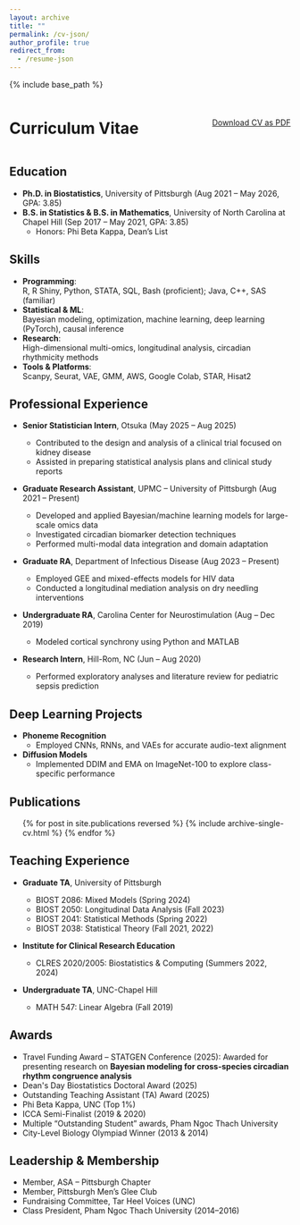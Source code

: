 ```yaml
---
layout: archive
title: ""
permalink: /cv-json/
author_profile: true
redirect_from:
  - /resume-json
---
```

{% include base_path %}

<link rel="stylesheet" href="{{ base_path }}/assets/css/cv-style.css">
<link rel="stylesheet" href="https://cdnjs.cloudflare.com/ajax/libs/font-awesome/5.15.4/css/all.min.css">

<style>
  .archive {
    width: 80%;
    margin: 0 auto;
    float: none;
    padding-right: 0;
  }

  @media (min-width: 80em) {
    .archive {
      width: 70%;
    }
  }

  .cv-header {
    display: flex;
    justify-content: space-between;
    align-items: center;
    margin-bottom: 1rem;
  }

  .cv-download-links .btn {
    margin-left: 1rem;
    white-space: nowrap;
  }
</style>

<!-- Header section with title and download link side-by-side -->
<div class="cv-header">
  <h1>Curriculum Vitae</h1>
  <div class="cv-download-links">
    <a href="{{ base_path }}/files/cv.pdf" class="btn btn--primary">Download CV as PDF</a>
  </div>
</div>


## Education

* **Ph.D. in Biostatistics**, University of Pittsburgh (Aug 2021 – May 2026, GPA: 3.85)  
* **B.S. in Statistics & B.S. in Mathematics**, University of North Carolina at Chapel Hill (Sep 2017 – May 2021, GPA: 3.85)  
  * Honors: Phi Beta Kappa, Dean’s List  

## Skills

* **Programming**:  
  R, R Shiny, Python, STATA, SQL, Bash (proficient); Java, C++, SAS (familiar)  
* **Statistical & ML**:  
  Bayesian modeling, optimization, machine learning, deep learning (PyTorch), causal inference  
* **Research**:  
  High-dimensional multi-omics, longitudinal analysis, circadian rhythmicity methods  
* **Tools & Platforms**:  
  Scanpy, Seurat, VAE, GMM, AWS, Google Colab, STAR, Hisat2  

## Professional Experience

* **Senior Statistician Intern**, Otsuka (May 2025 – Aug 2025)  
  - Contributed to the design and analysis of a clinical trial focused on kidney disease  
  - Assisted in preparing statistical analysis plans and clinical study reports  

* **Graduate Research Assistant**, UPMC – University of Pittsburgh (Aug 2021 – Present)  
  - Developed and applied Bayesian/machine learning models for large-scale omics data  
  - Investigated circadian biomarker detection techniques  
  - Performed multi-modal data integration and domain adaptation  

* **Graduate RA**, Department of Infectious Disease (Aug 2023 – Present)  
  - Employed GEE and mixed-effects models for HIV data  
  - Conducted a longitudinal mediation analysis on dry needling interventions  

* **Undergraduate RA**, Carolina Center for Neurostimulation (Aug – Dec 2019)  
  - Modeled cortical synchrony using Python and MATLAB  

* **Research Intern**, Hill-Rom, NC (Jun – Aug 2020)  
  - Performed exploratory analyses and literature review for pediatric sepsis prediction  

## Deep Learning Projects

* **Phoneme Recognition**  
  - Employed CNNs, RNNs, and VAEs for accurate audio-text alignment  
* **Diffusion Models**  
  - Implemented DDIM and EMA on ImageNet-100 to explore class-specific performance  

## Publications

<ul>
  {% for post in site.publications reversed %}
    {% include archive-single-cv.html %}
  {% endfor %}
</ul>

<!--
## Talks

<ul>
  {% for post in site.talks reversed %}
    {% include archive-single-talk-cv.html %}
  {% endfor %}
</ul>
-->

## Teaching Experience

* **Graduate TA**, University of Pittsburgh  
  - BIOST 2086: Mixed Models (Spring 2024)  
  - BIOST 2050: Longitudinal Data Analysis (Fall 2023)  
  - BIOST 2041: Statistical Methods (Spring 2022)  
  - BIOST 2038: Statistical Theory (Fall 2021, 2022)  

* **Institute for Clinical Research Education**  
  - CLRES 2020/2005: Biostatistics & Computing (Summers 2022, 2024)  

* **Undergraduate TA**, UNC-Chapel Hill  
  - MATH 547: Linear Algebra (Fall 2019)  

## Awards

* Travel Funding Award – STATGEN Conference (2025): Awarded for presenting research on **Bayesian modeling for cross-species circadian rhythm congruence analysis**
* Dean's Day Biostatistics Doctoral Award (2025)
* Outstanding Teaching Assistant (TA) Award (2025)
* Phi Beta Kappa, UNC (Top 1%)  
* ICCA Semi-Finalist (2019 & 2020)  
* Multiple “Outstanding Student” awards, Pham Ngoc Thach University  
* City-Level Biology Olympiad Winner (2013 & 2014)  

## Leadership & Membership

* Member, ASA – Pittsburgh Chapter  
* Member, Pittsburgh Men’s Glee Club  
* Fundraising Committee, Tar Heel Voices (UNC)  
* Class President, Pham Ngoc Thach University (2014–2016)

